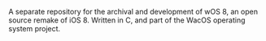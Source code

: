 A separate repository for the archival and development of wOS 8, an open source remake of iOS 8. Written in C, and part of the WacOS operating system project.
